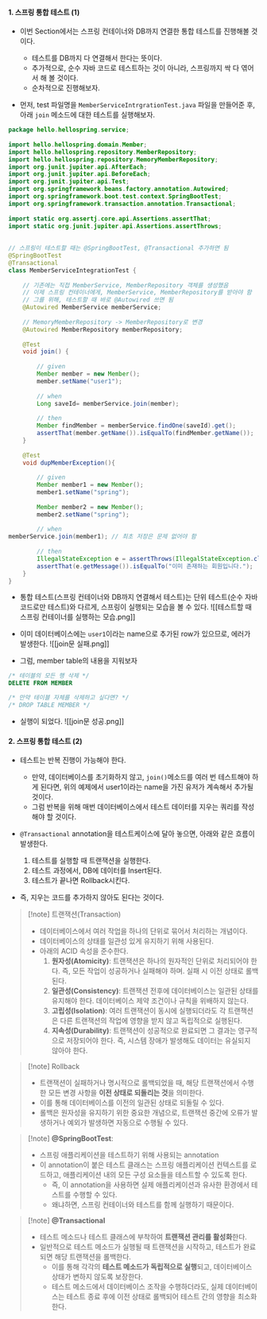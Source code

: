 
#### 1. 스프링 통합 테스트 (1)

- 이번 Section에서는 스프링 컨테이너와 DB까지 연결한 통합 테스트를 진행해볼 것이다.
	- 테스트를 DB까지 다 연결해서 한다는 뜻이다.
	- 추가적으로, 순수 자바 코드로 테스트하는 것이 아니라, 스프링까지 싹 다 엮어서 해 볼 것이다.
	- 순차적으로 진행해보자.

- 먼저, test 파일명을 `MemberServiceIntrgrationTest.java` 파일을 만들어준 후, 아래 `join` 메소드에 대한 테스트를 실행해보자.
```java
package hello.hellospring.service;  
  
import hello.hellospring.domain.Member;  
import hello.hellospring.repository.MemberRepository;  
import hello.hellospring.repository.MemoryMemberRepository;  
import org.junit.jupiter.api.AfterEach;  
import org.junit.jupiter.api.BeforeEach;  
import org.junit.jupiter.api.Test;  
import org.springframework.beans.factory.annotation.Autowired;  
import org.springframework.boot.test.context.SpringBootTest;  
import org.springframework.transaction.annotation.Transactional;  
  
import static org.assertj.core.api.Assertions.assertThat;  
import static org.junit.jupiter.api.Assertions.assertThrows;  
  
  
// 스프링이 테스트할 때는 @SpringBootTest, @Transactional 추가하면 됨  
@SpringBootTest  
@Transactional  
class MemberServiceIntegrationTest {  
  
    // 기존에는 직접 MemberService, MemberRepository 객체를 생성했음  
    // 이제 스프링 컨테이너에게, MemberService, MemberRepository를 받아야 함  
    // 그를 위해, 테스트할 때 바로 @Autowired 쓰면 됨  
    @Autowired MemberService memberService;  
  
    // MemoryMemberRepository -> MemberRepository로 변경  
    @Autowired MemberRepository memberRepository;  
  
    @Test  
    void join() {  
  
        // given  
        Member member = new Member();  
        member.setName("user1");  
  
        // when  
        Long saveId= memberService.join(member);  
  
        // then  
        Member findMember = memberService.findOne(saveId).get();  
        assertThat(member.getName()).isEqualTo(findMember.getName());  
    }  
  
    @Test  
    void dupMemberException(){  
  
        // given  
        Member member1 = new Member();  
        member1.setName("spring");  
  
        Member member2 = new Member();  
        member2.setName("spring");  
  
        // when   
memberService.join(member1); // 최초 저장은 문제 없어야 함  
  
        // then  
        IllegalStateException e = assertThrows(IllegalStateException.class, () -> memberService.join(member2));  
        assertThat(e.getMessage()).isEqualTo("이미 존재하는 회원입니다."); 
    }  
}
```

- 통합 테스트(스프링 컨테이너와 DB까지 연결해서 테스트)는 단위 테스트(순수 자바 코드로만 테스트)와 다르게, 스프링이 실행되는 모습을 볼 수 있다.
![[테스트할 때 스프링 컨테이너를 실행하는 모습.png]]

- 이미 데이터베이스에는 `user1`이라는 name으로 추가된 row가 있으므로, 에러가 발생한다.
![[join문 실패.png]]

- 그럼, member table의 내용을 지워보자
```sql
/* 테이블의 모든 행 삭제 */
DELETE FROM MEMBER

/* 만약 테이블 자체를 삭제하고 싶다면? */
/* DROP TABLE MEMBER */
```

- 실행이 되었다.
![[join문 성공.png]]


#### 2. 스프링 통합 테스트 (2)

- 테스트는 반복 진행이 가능해야 한다.
	- 만약, 데이터베이스를 초기화하지 않고, `join()`메소드를 여러 번 테스트해야 하게 된다면, 위의 예제에서 user1이라는 name을 가진 유저가 계속해서 추가될 것이다. 
	- 그럼 반복을 위해 매번 데이터베이스에서 테스트 데이터를 지우는 쿼리를 작성해야 할 것이다. 

- `@Transactional` annotation을 테스트케이스에 달아 놓으면, 아래와 같은 흐름이 발생한다.
	1. 테스트를 실행할 때 트랜잭션을 실행한다.
	2. 테스트 과정에서, DB에 데이터를 Insert된다.
	3. 테스트가 끝나면 Rollback시킨다.

- 즉, 지우는 코드를 추가하지 않아도 된다는 것이다.

> [!note] 트랜잭션(Transaction)
> - 데이터베이스에서 여러 작업을 하나의 단위로 묶어서 처리하는 개념이다.
> - 데이터베이스의 상태를 일관성 있게 유지하기 위해 사용된다.
> - 아래의 ACID 속성을 준수한다.
> 	1. **원자성(Atomicity)**: 트랜잭션은 하나의 원자적인 단위로 처리되어야 한다. 즉, 모든 작업이 성공하거나 실패해야 하며. 실패 시 이전 상태로 롤백된다.
> 	2. **일관성(Consistency)**: 트랜잭션 전후에 데이터베이스는 일관된 상태를 유지해야 한다. 데이터베이스 제약 조건이나 규칙을 위배하지 않는다.
> 	3. **고립성(Isolation)**: 여러 트랜잭션이 동시에 실행되더라도 각 트랜잭션은 다른 트랜잭션의 작업에 영향을 받지 않고 독립적으로 실행된다.
> 	4. **지속성(Durability)**: 트랜잭션이 성공적으로 완료되면 그 결과는 영구적으로 저장되어야 한다. 즉, 시스템 장애가 발생해도 데이터는 유실되지 않아야 한다.

> [!note] Rollback
> - 트랜잭션이 실패하거나 명시적으로 롤백되었을 때, 해당 트랜잭션에서 수행한 모든 변경 사항을 **이전 상태로 되돌리는 것**을 의미한다. 
> - 이를 통해 데이터베이스를 이전의 일관된 상태로 되돌릴 수 있다. 
> - 롤백은 원자성을 유지하기 위한 중요한 개념으로, 트랜잭션 중간에 오류가 발생하거나 예외가 발생하면 자동으로 수행될 수 있다.

> [!note] **@SpringBootTest**:
> - 스프링 애플리케이션을 테스트하기 위해 사용되는 annotation
> - 이 annotation이 붙은 테스트 클래스는 스프링 애플리케이션 컨텍스트를 로드하고, 애플리케이션 내의 모든 구성 요소들을 테스트할 수 있도록 한다.
> 	- 즉, 이 annotation을 사용하면 실제 애플리케이션과 유사한 환경에서 테스트를 수행할 수 있다.
> 	- 왜냐하면, 스프링 컨테이너와 테스트를 함께 실행하기 때문이다.

> [!note] **@Transactional**
> - 테스트 메소드나 테스트 클래스에 부착하여 **트랜잭션 관리를 활성화**한다.
> - 일반적으로 테스트 메소드가 실행될 때 트랜잭션을 시작하고, 테스트가 완료되면 해당 트랜잭션을 롤백한다.
> 	- 이를 통해 각각의 **테스트 메소드가 독립적으로 실행**되고, 데이터베이스 상태가 변하지 않도록 보장한다.
> 	- 테스트 메소드에서 데이터베이스 조작을 수행하더라도, 실제 데이터베이스는 테스트 종료 후에 이전 상태로 롤백되어 테스트 간의 영향을 최소화한다.
